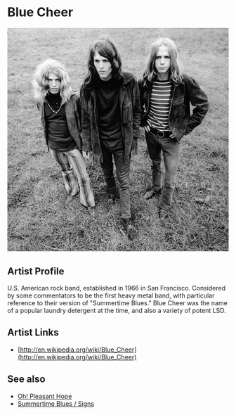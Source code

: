 # Blue Cheer

![](../../assets/artists/Blue_Cheer.png)

## Artist Profile

U.S. American rock band, established in 1966 in San Francisco. Considered by some commentators to be the first heavy metal band, with particular reference to their version of "Summertime Blues."
Blue Cheer was the name of a popular laundry detergent at the time, and also a variety of potent LSD.

## Artist Links

- [http://en.wikipedia.org/wiki/Blue_Cheer](http://en.wikipedia.org/wiki/Blue_Cheer)


## See also

- [Oh! Pleasant Hope](Oh!_Pleasant_Hope.md)
- [Summertime Blues / Signs](Summertime_Blues_-_Signs.md)
